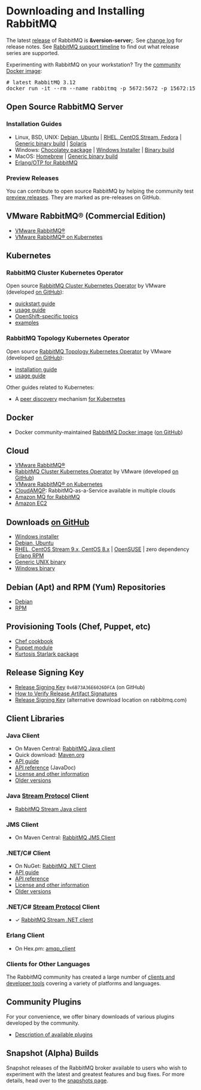 <!--
Copyright (c) 2005-2024 Broadcom. All Rights Reserved. The term "Broadcom" refers to Broadcom Inc. and/or its subsidiaries.

All rights reserved. This program and the accompanying materials
are made available under the terms of the under the Apache License,
Version 2.0 (the "License”); you may not use this file except in compliance
with the License. You may obtain a copy of the License at

https://www.apache.org/licenses/LICENSE-2.0

Unless required by applicable law or agreed to in writing, software
distributed under the License is distributed on an "AS IS" BASIS,
WITHOUT WARRANTIES OR CONDITIONS OF ANY KIND, either express or implied.
See the License for the specific language governing permissions and
limitations under the License.
-->

# Downloading and Installing RabbitMQ

The latest [release](https://github.com/rabbitmq/rabbitmq-server/releases) of RabbitMQ is **&version-server;**. See [change log](changelog.html) for release notes.
See [RabbitMQ support timeline](./versions.html) to find out what release series are supported.

Experimenting with RabbitMQ on your workstation? Try the [community Docker image](https://hub.docker.com/_/rabbitmq/):

<pre class="lang-bash">
# latest RabbitMQ 3.12
docker run -it --rm --name rabbitmq -p 5672:5672 -p 15672:15672 rabbitmq:3.12-management
</pre>

## Open Source RabbitMQ Server

### Installation Guides

 * Linux, BSD, UNIX: [Debian, Ubuntu](install-debian.html) | [RHEL, CentOS Stream, Fedora](install-rpm.html) | [Generic binary build](install-generic-unix.html) | [Solaris](install-solaris.html)
 * Windows: [Chocolatey package](https://community.chocolatey.org/packages/rabbitmq) | [Windows Installer](install-windows.html) | [Binary build](install-windows-manual.html)
 * MacOS: [Homebrew](install-homebrew.html) | [Generic binary build](install-generic-unix.html)
 * [Erlang/OTP for RabbitMQ](./which-erlang.html)

### Preview Releases

You can contribute to open source RabbitMQ by helping the community test [preview releases](https://github.com/rabbitmq/rabbitmq-server/releases).
They are marked as pre-releases on GitHub.


## VMware RabbitMQ® (Commercial Edition)

 * [VMware RabbitMQ®](https://tanzu.vmware.com/rabbitmq)
 * [VMware RabbitMQ® on Kubernetes](kubernetes/tanzu/installation.html)

## Kubernetes

### RabbitMQ Cluster Kubernetes Operator

Open source [RabbitMQ Cluster Kubernetes Operator](kubernetes/operator/operator-overview.html) by VMware (developed [on GitHub](https://github.com/rabbitmq/cluster-operator)):

 * [quickstart guide](kubernetes/operator/quickstart-operator.html)
 * [usage guide](kubernetes/operator/using-operator.html)
 * [OpenShift-specific topics](kubernetes/operator/using-on-openshift.html)
 * [examples](https://github.com/rabbitmq/cluster-operator/tree/main/docs/examples)

### RabbitMQ Topology Kubernetes Operator

Open source [RabbitMQ Topology Kubernetes Operator](kubernetes/operator/using-topology-operator.html) by VMware (developed [on GitHub](https://github.com/rabbitmq/messaging-topology-operator)):

 * [installation guide](kubernetes/operator/install-topology-operator.html)
 * [usage guide](kubernetes/operator/using-topology-operator.html)


Other guides related to Kubernetes:

 * A [peer discovery](./cluster-formation.html) mechanism [for Kubernetes](./cluster-formation.html#peer-discovery-k8s)


## Docker

 * Docker community-maintained [RabbitMQ Docker image](https://hub.docker.com/_/rabbitmq/) ([on GitHub](https://github.com/docker-library/rabbitmq/))


## Cloud

 * [VMware RabbitMQ®](https://tanzu.vmware.com/rabbitmq)
 * [RabbitMQ Cluster Kubernetes Operator](./kubernetes/operator/install-operator.html) by VMware (developed [on GitHub](https://github.com/rabbitmq/cluster-operator))
 * [VMware RabbitMQ® on Kubernetes](kubernetes/tanzu/installation.html)
 * [CloudAMQP](https://www.cloudamqp.com): RabbitMQ-as-a-Service available in multiple clouds
 * [Amazon MQ for RabbitMQ](https://aws.amazon.com/amazon-mq/)
 * [Amazon EC2](ec2.html)

## Downloads [on GitHub](https://github.com/rabbitmq/rabbitmq-server/releases)

 * [Windows installer](https://github.com/rabbitmq/rabbitmq-server/releases/download/v&version-server;/rabbitmq-server-&version-server;.exe)
 * [Debian, Ubuntu](https://github.com/rabbitmq/rabbitmq-server/releases/download/v&version-server;/rabbitmq-server_&version-server;-1_all.deb)
 * [RHEL, CentOS Stream 9.x, CentOS 8.x](https://github.com/rabbitmq/rabbitmq-server/releases/download/v&version-server;/rabbitmq-server-&version-server;-1.el8.noarch.rpm) |
    [OpenSUSE](https://github.com/rabbitmq/rabbitmq-server/releases/download/v&version-server;/rabbitmq-server-&version-server;-1.suse.noarch.rpm) |
    zero dependency [Erlang RPM](https://github.com/rabbitmq/erlang-rpm)
 * [Generic UNIX binary](https://github.com/rabbitmq/rabbitmq-server/releases/download/v&version-server;/rabbitmq-server-generic-unix-&version-server;.tar.xz)
 * [Windows binary](https://github.com/rabbitmq/rabbitmq-server/releases/download/v&version-server;/rabbitmq-server-windows-&version-server;.zip)


## Debian (Apt) and RPM (Yum) Repositories

 * [Debian](install-debian.html#apt-quick-start-cloudsmith)
 * [RPM](install-rpm.html#cloudsmith)

## Provisioning Tools (Chef, Puppet, etc)

 * [Chef cookbook](https://github.com/rabbitmq/chef-cookbook)
 * [Puppet module](https://github.com/puppetlabs/puppetlabs-rabbitmq)
 * [Kurtosis Starlark package](https://github.com/kurtosis-tech/rabbitmq-package)


## Release Signing Key

 * [Release Signing Key](https://github.com/rabbitmq/signing-keys/releases/download/3.0/rabbitmq-release-signing-key.asc) <code>0x6B73A36E6026DFCA</code> (on GitHub)
 * [How to Verify Release Artifact Signatures](./signatures.html)
 * [Release Signing Key](./rabbitmq-release-signing-key.asc) (alternative download location on rabbitmq.com)


## Client Libraries

### Java Client

 * On Maven Central: [RabbitMQ Java client](http://search.maven.org/#search%7Cgav%7C1%7Cg%3A%22com.rabbitmq%22%20AND%20a%3A%22amqp-client%22)
 * Quick download: [Maven.org](http://repo1.maven.org/maven2/com/rabbitmq/amqp-client/&version-java-client;/amqp-client-&version-java-client;.jar)
 * [API guide](./api-guide.html)
 * [API reference](https://rabbitmq.github.io/rabbitmq-java-client/api/current/) (JavaDoc)
 * [License and other information](./java-client.html)
 * [Older versions](https://repo1.maven.org/maven2/com/rabbitmq/amqp-client/)

### Java [Stream Protocol](./streams.html) Client

 * [RabbitMQ Stream Java client](https://github.com/rabbitmq/rabbitmq-stream-java-client)

### JMS Client

 * On Maven Central: [RabbitMQ JMS Client](http://search.maven.org/#search%7Cga%7C1%7Cg%3A%22com.rabbitmq.jms%22%20AND%20a%3A%22rabbitmq-jms%22)

### .NET/C# Client

 * On NuGet: [RabbitMQ .NET Client](https://www.nuget.org/packages/RabbitMQ.Client)
 * [API guide](./dotnet-api-guide.html)
 * [API reference](https://rabbitmq.github.io/rabbitmq-dotnet-client/)
 * [License and other information](./dotnet.html)
 * [Older versions](https://github.com/rabbitmq/rabbitmq-dotnet-client/releases)

### .NET/C# [Stream Protocol](./streams.html) Client

 * &#x2713; [RabbitMQ Stream .NET client](https://github.com/rabbitmq/rabbitmq-stream-dotnet-client)

### Erlang Client

 * On Hex.pm: [amqp_client](https://hex.pm/packages/amqp_client)

### Clients for Other Languages

The RabbitMQ community has created a large number of [clients and developer tools](devtools.html)
covering a variety of platforms and languages.


## Community Plugins

For your convenience, we offer binary downloads of various
plugins developed by the community.

 * [Description of available plugins](community-plugins.html)

## Snapshot (Alpha) Builds

Snapshot releases of the RabbitMQ broker
available to users who wish to experiment with the latest and
greatest features and bug fixes. For more details, head over to
the [snapshots page](snapshots.html).
